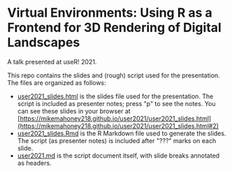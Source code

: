 # Virtual Environments: Using R as a Frontend for 3D Rendering of Digital Landscapes

A talk presented at useR! 2021.

This repo contains the slides and (rough) script used for the presentation. The files are organized as follows:

+ [user2021_slides.html](user2021_slides.html) is the slides file used for the presentation. The script is included as presenter notes; press "p" to see the notes. You can see these slides in your browser at [https://mikemahoney218.github.io/user2021/user2021_slides.html](https://mikemahoney218.github.io/user2021/user2021_slides.html#2)
+ [user2021_slides.Rmd](user2021_slides.Rmd) is the R Markdown file used to generate the slides. The script (as presenter notes) is included after "???" marks on each slide.
+ [user2021.md](user2021.md) is the script document itself, with slide breaks annotated as headers.


